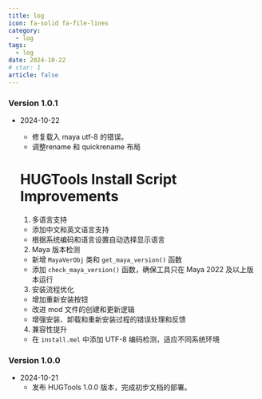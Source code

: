 ```yaml
---
title: log
icon: fa-solid fa-file-lines
category:
  - log
tags:
  - log
date: 2024-10-22
# star: 1
article: false
---
```



### Version 1.0.1
- 2024-10-22  
    - 修复载入 maya utf-8 的错误。
    - 调整rename 和 quickrename 布局
  # HUGTools Install Script Improvements

  1. 多语言支持
    - 添加中文和英文语言支持
    - 根据系统编码和语言设置自动选择显示语言

  2. Maya 版本检测
    - 新增 `MayaVerObj` 类和 `get_maya_version()` 函数
    - 添加 `check_maya_version()` 函数，确保工具只在 Maya 2022 及以上版本运行

  3. 安装流程优化
    - 增加重新安装按钮
    - 改进 mod 文件的创建和更新逻辑
    - 增强安装、卸载和重新安装过程的错误处理和反馈

  4. 兼容性提升
    - 在 `install.mel` 中添加 UTF-8 编码检测，适应不同系统环境







### Version 1.0.0

- 2024-10-21 
  - 发布 HUGTools 1.0.0 版本，完成初步文档的部署。







